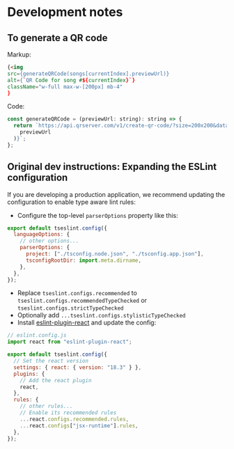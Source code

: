 # Development notes

## To generate a QR code

Markup:

```html
{<img
src={generateQRCode(songs[currentIndex].previewUrl)}
alt={`QR Code for song #${currentIndex}`}
className="w-full max-w-[200px] mb-4"
}
```

Code:

```js
const generateQRCode = (previewUrl: string): string => {
  return `https://api.qrserver.com/v1/create-qr-code/?size=200x200&data=${encodeURIComponent(
    previewUrl
  )}`;
};
```

## Original dev instructions: Expanding the ESLint configuration

If you are developing a production application, we recommend updating the configuration to enable type aware lint rules:

- Configure the top-level `parserOptions` property like this:

```js
export default tseslint.config({
  languageOptions: {
    // other options...
    parserOptions: {
      project: ["./tsconfig.node.json", "./tsconfig.app.json"],
      tsconfigRootDir: import.meta.dirname,
    },
  },
});
```

- Replace `tseslint.configs.recommended` to `tseslint.configs.recommendedTypeChecked` or `tseslint.configs.strictTypeChecked`
- Optionally add `...tseslint.configs.stylisticTypeChecked`
- Install [eslint-plugin-react](https://github.com/jsx-eslint/eslint-plugin-react) and update the config:

```js
// eslint.config.js
import react from "eslint-plugin-react";

export default tseslint.config({
  // Set the react version
  settings: { react: { version: "18.3" } },
  plugins: {
    // Add the react plugin
    react,
  },
  rules: {
    // other rules...
    // Enable its recommended rules
    ...react.configs.recommended.rules,
    ...react.configs["jsx-runtime"].rules,
  },
});
```
